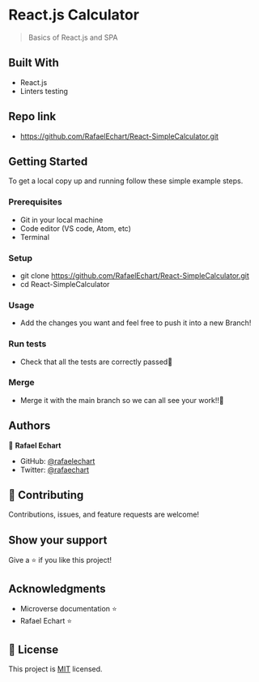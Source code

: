 # React.js Calculator

> Basics of React.js and SPA 


## Built With

- React.js
- Linters testing

## Repo link

- https://github.com/RafaelEchart/React-SimpleCalculator.git

## Getting Started

To get a local copy up and running follow these simple example steps.

### Prerequisites

- Git in your local machine
- Code editor (VS code, Atom, etc)
- Terminal

### Setup

- git clone https://github.com/RafaelEchart/React-SimpleCalculator.git
- cd React-SimpleCalculator

### Usage

- Add the changes you want and feel free to push it into a new Branch!

### Run tests

- Check that all the tests are correctly passed🤝

### Merge

- Merge it with the main branch so we can all see your work!!🤝


## Authors

👤 **Rafael Echart**

- GitHub: [@rafaelechart](https://github.com/rafaelechart)
- Twitter: [@rafaechart](https://twitter.com/rafaechart)


## 🤝 Contributing

Contributions, issues, and feature requests are welcome!


## Show your support

Give a ⭐️ if you like this project!

## Acknowledgments

- Microverse documentation ⭐️
- Rafael Echart ⭐️

## 📝 License

This project is [MIT](./MIT.md) licensed.